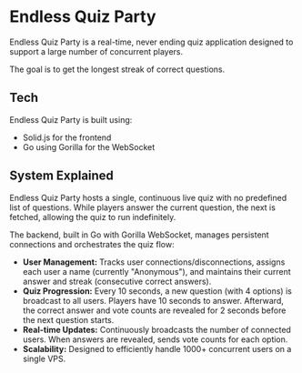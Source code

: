 # Endless Quiz Party

Endless Quiz Party is a real-time, never ending quiz application designed to support a large number of concurrent players.

The goal is to get the longest streak of correct questions.

## Tech

Endless Quiz Party is built using:

- Solid.js for the frontend
- Go using Gorilla for the WebSocket

## System Explained

Endless Quiz Party hosts a single, continuous live quiz with no predefined list of questions. While players answer the current question, the next is fetched, allowing the quiz to run indefinitely.

The backend, built in Go with Gorilla WebSocket, manages persistent connections and orchestrates the quiz flow:

- **User Management:** Tracks user connections/disconnections, assigns each user a name (currently "Anonymous"), and maintains their current answer and streak (consecutive correct answers).
- **Quiz Progression:** Every 10 seconds, a new question (with 4 options) is broadcast to all users. Players have 10 seconds to answer. Afterward, the correct answer and vote counts are revealed for 2 seconds before the next question starts.
- **Real-time Updates:** Continuously broadcasts the number of connected users. When answers are revealed, sends vote counts for each option.
- **Scalability:** Designed to efficiently handle 1000+ concurrent users on a single VPS.
